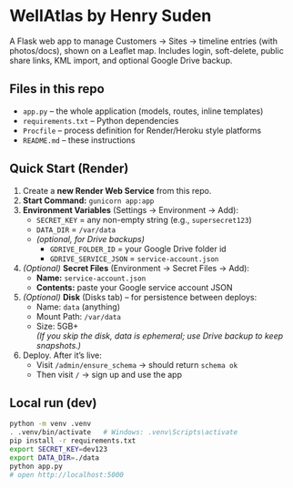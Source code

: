 # WellAtlas by Henry Suden

A Flask web app to manage Customers → Sites → timeline entries (with photos/docs), shown on a Leaflet map. Includes login, soft-delete, public share links, KML import, and optional Google Drive backup.

## Files in this repo
- `app.py` – the whole application (models, routes, inline templates)
- `requirements.txt` – Python dependencies
- `Procfile` – process definition for Render/Heroku style platforms
- `README.md` – these instructions

## Quick Start (Render)
1. Create a **new Render Web Service** from this repo.
2. **Start Command:** `gunicorn app:app`
3. **Environment Variables** (Settings → Environment → Add):
   - `SECRET_KEY` = any non-empty string (e.g., `supersecret123`)
   - `DATA_DIR` = `/var/data`
   - *(optional, for Drive backups)*  
     - `GDRIVE_FOLDER_ID` = your Google Drive folder id  
     - `GDRIVE_SERVICE_JSON` = `service-account.json`
4. *(Optional)* **Secret Files** (Environment → Secret Files → Add):  
   - **Name:** `service-account.json`  
   - **Contents:** paste your Google service account JSON
5. *(Optional)* **Disk** (Disks tab) – for persistence between deploys:
   - Name: `data` (anything)
   - Mount Path: `/var/data`
   - Size: 5GB+  
   *(If you skip the disk, data is ephemeral; use Drive backup to keep snapshots.)*
6. Deploy. After it’s live:
   - Visit `/admin/ensure_schema` → should return `schema ok`
   - Then visit `/` → sign up and use the app

## Local run (dev)
```bash
python -m venv .venv
. .venv/bin/activate   # Windows: .venv\Scripts\activate
pip install -r requirements.txt
export SECRET_KEY=dev123
export DATA_DIR=./data
python app.py
# open http://localhost:5000
